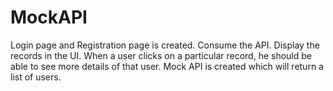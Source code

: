 # MockAPI
Login page and Registration page is created.
Consume the API.
Display the records in the UI.
When a user clicks on a particular record, he should be able to see more details of that user.
Mock API is created which will return a list of users.
